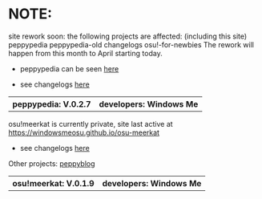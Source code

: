 # NOTE:
site rework soon:
the following projects are affected: (including this site)
peppypedia
peppypedia-old
changelogs
osu!-for-newbies
The rework will happen from this month to April starting today.

<table>
 <tr>
  <th>peppypedia: V.0.2.7</th>
  <th>developers: Windows Me</th>
 
* peppypedia can be seen [here](https://windowsmeosu.github.io/peppypedia)
 
 * see changelogs [here](https://windowsmeosu.github.io/changelogs)




<table>
  <tr>
    <th>osu!meerkat: V.0.1.9</th>
    <th>developers: Windows Me</th>



osu!meerkat is currently private, site last active at https://windowsmeosu.github.io/osu-meerkat

 * see changelogs [here](https://windowsmeosu.github.io/changelogs)
 
 Other projects:
 [peppyblog](/peppyblog)
 
 
